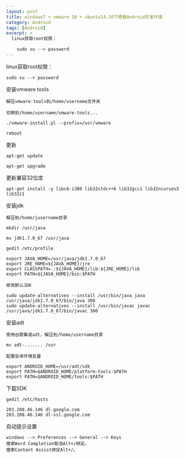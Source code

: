 ```yaml
---
layout: post
title: windows7 + vmware 10 + ubuntu14.10下搭载Android开发环境
category: Android
tags: [Android]
excerpt: >
  linux获取root权限：

    sudo su --> password
---
```


linux获取root权限：

    sudo su --> password


安装vmware tools

    解压vmware-tools到/home/username文件夹
    
    切换到/home/username/vmware-tools...
    
    ./vmware-install.pl --prefix=/usr/vmware
    
    reboot

更新

    apt-get update
    
    apt-get upgrade

更新兼容32位库

    apt-get install -y libc6-i386 lib32stdc++6 lib32gcc1 lib32ncurses5 lib32z1


安装jdk

    解压到/home/jusername目录
    
    mkdir /usr/java
    
    mv jdk1.7.0_67 /usr/java
    
    gedit /etc/profile
    
    export JAVA_HOME=/usr/java/jdk1.7.0_67
    export JRE_HOME=${JAVA_HOME}/jre  
    export CLASSPATH=.:${JAVA_HOME}/lib:${JRE_HOME}/lib  
    export PATH=${JAVA_HOME}/bin:$PATH
    
    修改默认JDK
    
    sudo update-alternatives --install /usr/bin/java java /usr/java/jdk1.7.0_67/bin/java 300  
    sudo update-alternatives --install /usr/bin/javac javac /usr/java/jdk1.7.0_67/bin/javac 300

安装adt

    使用谷歌集成adt，解压到/home/username目录
    
    mv adt-....... /usr
    
    配置安卓环境变量
    
    export ANDROID_HOME=/usr/adt/sdk
    export PATH=$ANDROID_HOME/platform-tools:$PATH
    export PATH=$ANDROID_HOME/tools:$PATH

下载SDK

    gedit /etc/hosts
    
    203.208.46.146 dl.google.com 
    203.208.46.146 dl-ssl.google.com
    
    
自动提示设置

    windows --> Preferences --> General --> Keys 
    搜索Word Completion取消Alt+/绑定。
    搜索Content Assist绑定Alt+/。
